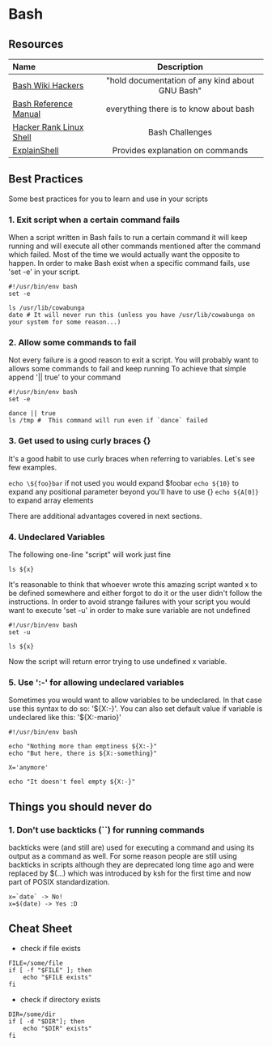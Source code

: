 # Bash

## Resources

Name | Description
:------ |:--------:
[Bash Wiki Hackers](http://wiki.bash-hackers.org/start) | "hold documentation of any kind about GNU Bash"
[Bash Reference Manual](https://tiswww.case.edu/php/chet/bash/bashref.html) | everything there is to know about bash
[Hacker Rank Linux Shell](https://www.hackerrank.com/domains/shell) | Bash Challenges
[ExplainShell](https://explainshell.com) | Provides explanation on commands

## Best Practices

Some best practices for you to learn and use in your scripts

### 1. Exit script when a certain command fails

When a script written in Bash fails to run a certain command it will keep
running and will execute all other commands mentioned after the command which failed.
Most of the time we would actually want the opposite to happen.
In order to make Bash exist when a specific command fails, use 'set -e' in your script.

```
#!/usr/bin/env bash
set -e

ls /usr/lib/cowabunga
date # It will never run this (unless you have /usr/lib/cowabunga on your system for some reason...)
```

### 2. Allow some commands to fail

Not every failure is a good reason to exit a script.
You will probably want to allows some commands to fail and keep running
To achieve that simple append '|| true' to your command

```
#!/usr/bin/env bash
set -e

dance || true
ls /tmp #  This command will run even if `dance` failed
```

### 3. Get used to using curly braces {}

It's a good habit to use curly braces when
referring to variables. Let's see few examples.

`echo \${foo}bar` if not used you would expand \$foobar
`echo ${10}` to expand any positional parameter beyond you'll have to use {}
`echo ${A[0]}` to expand array elements

There are additional advantages covered in next sections.

### 4. Undeclared Variables

The following one-line "script" will work just fine

```
ls ${x}
```

It's reasonable to think that whoever wrote this amazing script
wanted x to be defined somewhere and either forgot to do it or the
user didn't follow the instructions.
In order to avoid strange failures with your script you would
want to execute 'set -u' in order to make sure variable are not
undefined

```
#!/usr/bin/env bash
set -u

ls ${x}
```

Now the script will return error trying to use undefined x variable.

### 5. Use ':-' for allowing undeclared variables

Sometimes you would want to allow variables to be undeclared.
In that case use this syntax to do so: '\${X:-}'.
You can also set default value if variable is undeclared
like this: '\${X:-mario}'

```
#!/usr/bin/env bash

echo "Nothing more than emptiness ${X:-}"
echo "But here, there is ${X:-something}"

X='anymore'

echo "It doesn't feel empty ${X:-}"
```

## Things you should never do

### 1. Don't use backticks (``) for running commands

backticks were (and still are) used for executing a command and using its
output as a command as well. For some reason people are still using backticks
in scripts although they are deprecated long time ago and were replaced
by \$(...) which was introduced by ksh for the first time and now part of
POSIX standardization.

```
x=`date` -> No!
x=$(date) -> Yes :D
```

## Cheat Sheet

* check if file exists

```
FILE=/some/file
if [ -f "$FILE" ]; then
    echo "$FILE exists"
fi
```

* check if directory exists
```
DIR=/some/dir
if [ -d "$DIR"]; then
    echo "$DIR" exists"
fi
